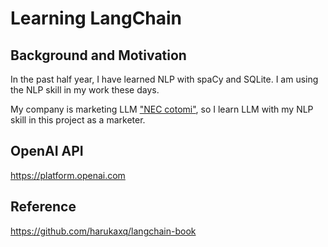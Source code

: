 # Learning LangChain

## Background and Motivation

In the past half year, I have learned NLP with spaCy and SQLite. I am using the NLP skill in my work these days.

My company is marketing LLM ["NEC cotomi"](https://www.nec.com/en/press/202404/global_20240424_01.html), so I learn LLM with my NLP skill in this project as a marketer.

## OpenAI API

https://platform.openai.com

## Reference

https://github.com/harukaxq/langchain-book

